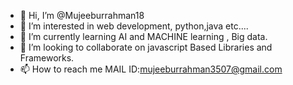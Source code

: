 - 👋 Hi, I’m @Mujeeburrahman18
- 👀 I’m interested in web development, python,java etc....
- 🌱 I’m currently learning AI and MACHINE learning , Big data.
- 💞️ I’m looking to collaborate on javascript Based Libraries and Frameworks.
- 📫 How to reach me MAIL ID:mujeeburrahman3507@gmail.com
 
